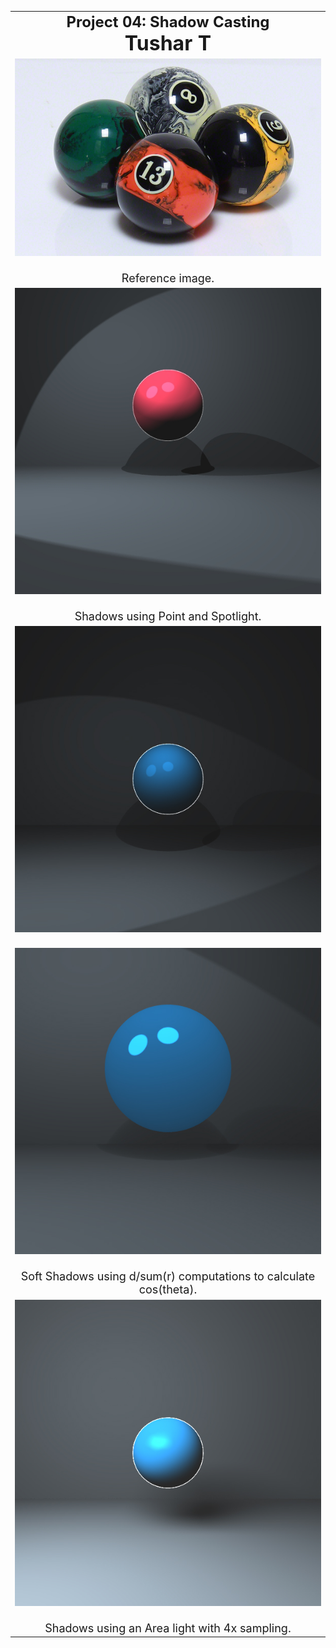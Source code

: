 <center>
<table border=0 cellspacing=5 cellpadding=5 width=90%>

<tr>
<td align=center>
<b><font size=5>Project 04: Shadow Casting<br></font>
<b><font size=6>Tushar T<br></font>
</td>
</tr> 

<tr>
<td align=center>
<font size=4>
<img src=2.jpg width=600><br><br>
Reference image.
<br>
</td>
</tr> 

<tr>
<td align=center>
<font size=4>
<img src=1.jpg width=600><br><br>
Shadows using Point and Spotlight.
<br>
</td>
</tr> 

<tr>
<td align=center>
<font size=4>
<img src=4_1.jpg width=600><br><br>
<img src=softshadow.jpg width=600><br><br>
Soft Shadows using d/sum(r) computations to calculate cos(theta).
<br>
</td>
</tr> 

<tr>
<td align=center>
<font size=4>
<img src=3_1.jpg width=600><br><br>
Shadows using an Area light with 4x sampling.
<br>
</td>
</tr>

</table>
</center>